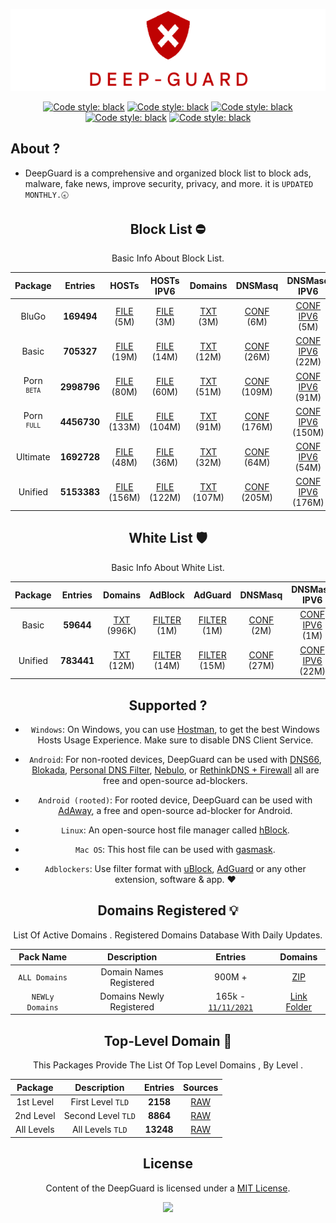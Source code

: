  <div align="center">

 ![Cover](https://raw.githubusercontent.com/VenexGit/DeepGuard/main/Logo.png)

</div>
 <div align="center">

<a href="https://github.com/VenexGit/DeepGuard/releases"><img alt="Code style: black" src="https://img.shields.io/badge/Version-1.1-orange.svg?longCache=true&style=flat-square"></a>
<a href="https://github.com/VenexGit/DeepGuard/releases"><img alt="Code style: black" src="https://img.shields.io/badge/Update-Nov 17, 2021-red.svg?longCache=true&style=flat-square"></a>
<a href="https://github.com/VenexGit/DeepGuard/releases"><img alt="Code style: black" src="https://img.shields.io/badge/Status-Official-green.svg?longCache=true&style=flat-square"></a>
<a href="https://github.com/VenexGit/DeepGuard/blob/main/LICENSE"><img alt="Code style: black" src="https://img.shields.io/badge/License-MIT-yellow.svg?longCache=true&style=flat-square"></a>
 <a href="https://github.com/VenexGit/DeepGuard/blob/main/LICENSE"><img alt="Code style: black" src="https://img.shields.io/badge/Telegram-Contact Me-blue.svg?longCache=true&style=flat-square"></a>


</div>

## About ? 
* DeepGuard is a comprehensive and organized block list to block ads, malware, fake news, improve security, privacy, and more. it is `UPDATED MONTHLY.🕣`
<div align="center">
<div align="center">

## Block List ​⛔️

Basic Info About Block List.

Package | Entries | HOSTs | HOSTs IPV6 | Domains | DNSMasq | DNSMasq IPV6 | Magisk | Flashable | RPZ | AdBlock | AdGuard | Unbound | OneLine |
:-----------:|:-------:|:-----:|:----------:|:-------:|:-------:|:------------:|:------:|:---------:|:---:|:-------:|:-------:|:-------:|:-------:|
BluGo | **169494** | [FILE](https://github.com/VenexGit/DeepGuard/releases/download/BluGo/hosts) (5M)  | [FILE](https://github.com/VenexGit/DeepGuard/releases/download/BluGo/Hosts_Ipv6) (3M)  | [TXT](https://github.com/VenexGit/DeepGuard/releases/download/BluGo/Domains.txt) (3M)  | [CONF](https://github.com/VenexGit/DeepGuard/releases/download/BluGo/DnsMasq.conf) (6M)| [CONF IPV6](https://github.com/VenexGit/DeepGuard/releases/download/BluGo/DnsMasq_Ipv6.conf) (5M)  | [MAGISK](https://github.com/VenexGit/DeepGuard/releases/download/BluGo/DeepGuard_Magisk.zip) (1M)  | [TWRP](https://github.com/VenexGit/DeepGuard/releases/download/BluGo/DeepGuard_Flashable.zip) (1M)  | [TXT](https://github.com/VenexGit/DeepGuard/releases/download/BluGo/Rpz.txt) (4M)  | [FILTER](https://github.com/VenexGit/DeepGuard/releases/download/BluGo/Adblock) (3M)  | [FILTER](https://github.com/VenexGit/DeepGuard/releases/download/BluGo/Adguard) (4M) | [CONF](https://github.com/VenexGit/DeepGuard/releases/download/BluGo/Unbound.conf) (8M) | [TXT](https://github.com/VenexGit/DeepGuard/releases/download/BluGo/One_Line.txt) (3M) |
Basic | **705327** | [FILE](https://github.com/VenexGit/DeepGuard/releases/download/Basic/hosts) (19M)  | [FILE](https://github.com/VenexGit/DeepGuard/releases/download/Basic/Hosts_Ipv6) (14M)  | [TXT](https://github.com/VenexGit/DeepGuard/releases/download/Basic/Domains.txt) (12M)  | [CONF](https://github.com/VenexGit/DeepGuard/releases/download/Basic/DnsMasq.conf) (26M)| [CONF IPV6](https://github.com/VenexGit/DeepGuard/releases/download/Basic/DnsMasq_Ipv6.conf) (22M)  | [MAGISK](https://github.com/VenexGit/DeepGuard/releases/download/Basic/DeepGuard_Magisk.zip) (3M)  | [TWRP](https://github.com/VenexGit/DeepGuard/releases/download/Basic/DeepGuard_Flashable.zip) (4M)  | [TXT](https://github.com/VenexGit/DeepGuard/releases/download/Basic/Rpz.txt) (18M)  | [FILTER](https://github.com/VenexGit/DeepGuard/releases/download/Basic/Adblock) (14M)  | [FILTER](https://github.com/VenexGit/DeepGuard/releases/download/Basic/Adguard) (16M) | [CONF](https://github.com/VenexGit/DeepGuard/releases/download/Basic/Unbound.conf) (34M) | [TXT](https://github.com/VenexGit/DeepGuard/releases/download/Basic/One_Line.txt) (12M) | 
Porn <br> <sup>`BETA`</sup> | **2998796** | [FILE](https://github.com/VenexGit/DeepGuard/releases/download/Porn_Beta/hosts) (80M)  | [FILE](https://github.com/VenexGit/DeepGuard/releases/download/Porn_Beta/Hosts_Ipv6) (60M)  | [TXT](https://github.com/VenexGit/DeepGuard/releases/download/Porn_Beta/Domains.txt) (51M)  | [CONF](https://github.com/VenexGit/DeepGuard/releases/download/Porn_Beta/DnsMasq.conf) (109M)| [CONF IPV6](https://github.com/VenexGit/DeepGuard/releases/download/Porn_Beta/DnsMasq_Ipv6.conf) (91M)  | [MAGISK](https://github.com/VenexGit/DeepGuard/releases/download/Porn_Beta/DeepGuard_Magisk.zip) (15M)  | [TWRP](https://github.com/VenexGit/DeepGuard/releases/download/Porn_Beta/DeepGuard_Flashable.zip) (15M)  | [TXT](https://github.com/VenexGit/DeepGuard/releases/download/Porn_Beta/Rpz.txt) (74M)  | [FILTER](https://github.com/VenexGit/DeepGuard/releases/download/Porn_Beta/Adblock) (60M)  | [FILTER](https://github.com/VenexGit/DeepGuard/releases/download/Porn_Beta/Adguard) (66M) | [CONF](https://github.com/VenexGit/DeepGuard/releases/download/Porn_Beta/Unbound.conf) (143M) | [TXT](https://github.com/VenexGit/DeepGuard/releases/download/Porn_Beta/One_Line.txt) (51M) 
Porn <br> <sup>`FULL`</sup> | **4456730** | [FILE](https://github.com/VenexGit/DeepGuard/releases/download/Porn_Full/hosts) (133M)  | [FILE](https://github.com/VenexGit/DeepGuard/releases/download/Porn_Full/Hosts_Ipv6) (104M)  | [TXT](https://github.com/VenexGit/DeepGuard/releases/download/Porn_Full/Domains.txt) (91M)  | [CONF](https://github.com/VenexGit/DeepGuard/releases/download/Porn_Full/DnsMasq.conf) (176M)| [CONF IPV6](https://github.com/VenexGit/DeepGuard/releases/download/Porn_Full/DnsMasq_Ipv6.conf) (150M)  | [MAGISK](https://github.com/VenexGit/DeepGuard/releases/download/Porn_Full/DeepGuard_Magisk.zip) (38M)  | [TWRP](https://github.com/VenexGit/DeepGuard/releases/download/Porn_Full/DeepGuard_Flashable.zip) (38M)  | [TXT](https://github.com/VenexGit/DeepGuard/releases/download/Porn_Full/Rpz.txt) (125M)  | [FILTER](https://github.com/VenexGit/DeepGuard/releases/download/Porn_Full/Adblock) (104M)  | [FILTER](https://github.com/VenexGit/DeepGuard/releases/download/Porn_Full/Adguard) (112M) | [CONF](https://github.com/VenexGit/DeepGuard/releases/download/Porn_Full/Unbound.conf) (227M) | [TXT](https://github.com/VenexGit/DeepGuard/releases/download/Porn_Full/One_Line.txt) (91M) |
Ultimate | **1692728** | [FILE](https://github.com/VenexGit/DeepGuard/releases/download/Ultimate/hosts) (48M)  | [FILE](https://github.com/VenexGit/DeepGuard/releases/download/Ultimate/Hosts_Ipv6) (36M)  | [TXT](https://github.com/VenexGit/DeepGuard/releases/download/Ultimate/Domains.txt) (32M)  | [CONF](https://github.com/VenexGit/DeepGuard/releases/download/Ultimate/DnsMasq.conf) (64M)| [CONF IPV6](https://github.com/VenexGit/DeepGuard/releases/download/Ultimate/DnsMasq_Ipv6.conf) (54M)  | [MAGISK](https://github.com/VenexGit/DeepGuard/releases/download/Ultimate/DeepGuard_Magisk.zip) (10M)  | [TWRP](https://github.com/VenexGit/DeepGuard/releases/download/Ultimate/DeepGuard_Flashable.zip) (10M)  | [TXT](https://github.com/VenexGit/DeepGuard/releases/download/Ultimate/Rpz.txt) (44M)  | [FILTER](https://github.com/VenexGit/DeepGuard/releases/download/Ultimate/Adblock) (36M)  | [FILTER](https://github.com/VenexGit/DeepGuard/releases/download/Ultimate/Adguard) (40M) | [CONF](https://github.com/VenexGit/DeepGuard/releases/download/Ultimate/Unbound.conf) (83M) | [TXT](https://github.com/VenexGit/DeepGuard/releases/download/Ultimate/One_Line.txt) (32M) |
Unified | **5153383** | [FILE](https://github.com/VenexGit/DeepGuard/releases/download/Unified/hosts) (156M)  | [FILE](https://github.com/VenexGit/DeepGuard/releases/download/Unified/Hosts_Ipv6) (122M)  | [TXT](https://github.com/VenexGit/DeepGuard/releases/download/Unified/Domains.txt) (107M)  | [CONF](https://github.com/VenexGit/DeepGuard/releases/download/Unified/DnsMasq.conf) (205M)| [CONF IPV6](https://github.com/VenexGit/DeepGuard/releases/download/Unified/DnsMasq_Ipv6.conf) (176M)  | [MAGISK](https://github.com/VenexGit/DeepGuard/releases/download/Unified/DeepGuard_Magisk.zip) (28M)  | [TWRP](https://github.com/VenexGit/DeepGuard/releases/download/Unified/DeepGuard_Flashable.zip) (28M)  | [TXT](https://github.com/VenexGit/DeepGuard/releases/download/Unified/Rpz.txt) (146M)  | [FILTER](https://github.com/VenexGit/DeepGuard/releases/download/Unified/Adblock) (122M)  | [FILTER](https://github.com/VenexGit/DeepGuard/releases/download/Unified/Adguard) (131M) | [CONF](https://github.com/VenexGit/DeepGuard/releases/download/Unified/Unbound.conf) (264M) | [TXT](https://github.com/VenexGit/DeepGuard/releases/download/Unified/One_Line.txt) (107M) |

## White List 🛡

Basic Info About White List.

| Package | Entries | Domains | AdBlock | AdGuard | DNSMasq | DNSMasq IPV6 | Unbound | RPZ | OneLine |
|:-------:|:-------:|:-------:|:-------:|:-------:|:-------:|:------------:|:-------:|:---:|:-------:|
Basic | **59644**  | [TXT](https://github.com/VenexGit/DeepGuard/releases/download/WT-Basic/Domains.txt) (996K) | [FILTER](https://github.com/VenexGit/DeepGuard/releases/download/WT-Basic/Adblock) (1M) | [FILTER](https://github.com/VenexGit/DeepGuard/releases/download/WT-Basic/Adguard) (1M) | [CONF](https://github.com/VenexGit/DeepGuard/releases/download/WT-Basic/DnsMasq.conf) (2M) | [CONF IPV6](https://github.com/VenexGit/DeepGuard/releases/download/WT-Basic/DnsMasq_Ipv6.conf) (1M) | [CONF](https://github.com/VenexGit/DeepGuard/releases/download/WT-Basic/Unbound.conf) (2M) | [TXT](https://github.com/VenexGit/DeepGuard/releases/download/WT-Basic/Rpz.txt) (1M) | [TXT](https://github.com/VenexGit/DeepGuard/releases/download/WT-Basic/One_Line.txt) (996K) |
Unified | **783441** | [TXT](https://github.com/VenexGit/DeepGuard/releases/download/WT-Unified/Domains.txt) (12M) | [FILTER](https://github.com/VenexGit/DeepGuard/releases/download/WT-Unified/Adblock) (14M) | [FILTER](https://github.com/VenexGit/DeepGuard/releases/download/WT-Unified/Adguard) (15M) | [CONF](https://github.com/VenexGit/DeepGuard/releases/download/WT-Unified/DnsMasq.conf) (27M) | [CONF IPV6](https://github.com/VenexGit/DeepGuard/releases/download/WT-Unified/DnsMasq_Ipv6.conf) (22M) | [CONF](https://github.com/VenexGit/DeepGuard/releases/download/WT-Unified/Unbound.conf) (36M) | [TXT](https://github.com/VenexGit/DeepGuard/releases/download/WT-Unified/Rpz.txt) (18M) | [TXT](https://github.com/VenexGit/DeepGuard/releases/download/WT-Unified/One_Line.txt) (12M) |




</div>

## Supported ?

* `Windows`: On Windows, you can use [Hostman](http://www.abelhadigital.com/hostsman/), to get the best Windows Hosts Usage Experience. Make sure to disable DNS Client Service.       
     
* `Android`: For non-rooted devices, DeepGuard can be used with [DNS66](https://f-droid.org/en/packages/org.jak_linux.dns66/), [Blokada](https://f-droid.org/en/packages/org.blokada.alarm/), [Personal DNS Filter](https://www.zenz-solutions.de/personaldnsfilter/), [Nebulo](https://github.com/Ch4t4r/Nebulo), or [RethinkDNS + Firewall](https://github.com/celzero/rethink-app) all are free and open-source ad-blockers.     
     
* `Android (rooted)`: For rooted device, DeepGuard can be used with [AdAway](https://f-droid.org/en/packages/org.adaway/), a free and open-source ad-blocker for Android.    
     
* `Linux`: An open-source host file manager called [hBlock](https://github.com/hectorm/hBlock).   
       
* `Mac OS`: This host file can be used with [gasmask](https://github.com/2ndalpha/gasmask).    
   
* `Adblockers`: Use filter format with [uBlock](https://github.com/gorhill/uBlock), [AdGuard](https://adguard.com/en/welcome.html) or any other extension, software & app. ♥️


<div align="center">

## Domains Registered 💡

  List Of Active Domains . Registered Domains Database With Daily Updates.

| Pack Name | Description | Entries | Domains |
|:---------:|:-----------:|:------------:|:-----------:|
`ALL Domains` | Domain Names Registered | 900M + | [ZIP](https://drive.google.com/drive/folders/13e4GpMF9C3kgnBRsK56fXDQPfez4oyCz?usp=sharing)  |
`NEWLy Domains` | Domains Newly Registered | 165k - [`11/11/2021`](https://raw.githubusercontent.com/VenexGit/DeepGuard/main/1%20-%20Domains%20Registered/2021-11-11.txt) | [Link Folder](https://github.com/VenexGit/DeepGuard/tree/main/1%20-%20Domains%20Registered)  |

## Top-Level Domain 🎈

This Packages Provide The List Of Top Level Domains , By Level .

| Package | Description | Entries | Sources |
|:---------:|:-------------:|:--------:|:--------:| 
1st Level | First Level `TLD` |**2158**| [RAW](https://raw.githubusercontent.com/VenexGit/DeepGuard/main/2%20-%20TLD/First%20LeveL.txt) |
2nd Level | Second Level `TLD` | **8864** | [RAW](https://raw.githubusercontent.com/VenexGit/DeepGuard/main/2%20-%20TLD/Second%20LeveL.txt)  |
All Levels | All Levels `TLD` | **13248** | [RAW](https://raw.githubusercontent.com/VenexGit/DeepGuard/main/2%20-%20TLD/All%20LeveL.txt) |

</div>



## License

Content of the DeepGuard is licensed under a [MIT License](https://github.com/VenexGit/DeepGuard/blob/main/LICENSE).

<p align="center"><a href="https://paypal.me/WizVenex" target="_blank"><img src="https://img.shields.io/badge/PAYPAL-DONATE--ME-blue?logo=paypal&logoColor=white&style=for-the-badge"></a><p><p align="center"></a><p>
